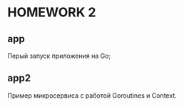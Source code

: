 # HOMEWORK 2 
## app
Перый запуск приложения на Go; 
## app2
Пример микросервиса с работой Goroutines и Context.
